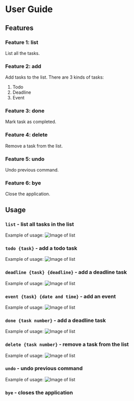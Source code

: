 # User Guide

## Features 

### Feature 1: list
List all the tasks.
### Feature 2: add
Add tasks to the list. There are 3 kinds of tasks:
1. Todo
2. Deadline
3. Event
### Feature 3: done
Mark task as completed.
### Feature 4: delete
Remove a task from the list.
### Feature 5: undo
Undo previous command.
### Feature 6: bye
Close the application.

## Usage

### `list` - list all tasks in the list

Example of usage: 
![Image of list](images/list.png) 

### `todo {task}` - add a todo task

Example of usage: 
![Image of list](images/todo.png) 

### `deadline {task} {deadline}` - add a deadline task

Example of usage: 
![Image of list](images/deadline.png) 

### `event {task} {date and time}` - add an event

Example of usage: 
![Image of list](images/event.png) 

### `done {task number}` - add a deadline task

Example of usage: 
![Image of list](images/done.png) 

### `delete {task number}` - remove a task from the list

Example of usage: 
![Image of list](images/delete.png) 

### `undo` - undo previous command

Example of usage: 
![Image of list](images/undo.png) 

### `bye` - closes the application

